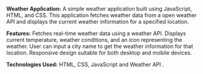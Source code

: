 **Weather Application:**
A simple weather application built using JavaScript, HTML, and CSS. This application fetches weather data from a open weather API and displays the current weather information for a specified location.

**Features:**
Fetches real-time weather data using a weather API.
Displays current temperature, weather conditions, and an icon representing the weather.
User can input a city name to get the weather information for that location.
Responsive design suitable for both desktop and mobile devices.

**Technologies Used:**
HTML, CSS, JavaScript and Weather API .
